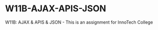 # W11B-AJAX-APIS-JSON
W11B: AJAX &amp; APIS &amp; JSON - This is an assignment for InnoTech College
